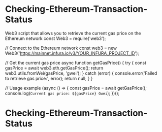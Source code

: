 # Checking-Ethereum-Transaction-Status    
Web3 script that allows you to retrieve the current gas price on the Ethereum network
const Web3 = require('web3');

// Connect to the Ethereum network
const web3 = new Web3('https://mainnet.infura.io/v3/YOUR_INFURA_PROJECT_ID');

// Get the current gas price
async function getGasPrice() {
  try {
    const gasPrice = await web3.eth.getGasPrice();
    return web3.utils.fromWei(gasPrice, 'gwei');
  } catch (error) {
    console.error('Failed to retrieve gas price:', error);
    return null;
  }
}

// Usage example
(async () => {
  const gasPrice = await getGasPrice();
  console.log(`Current gas price: ${gasPrice} Gwei`);
})();

# Checking-Ethereum-Transaction-Status   

